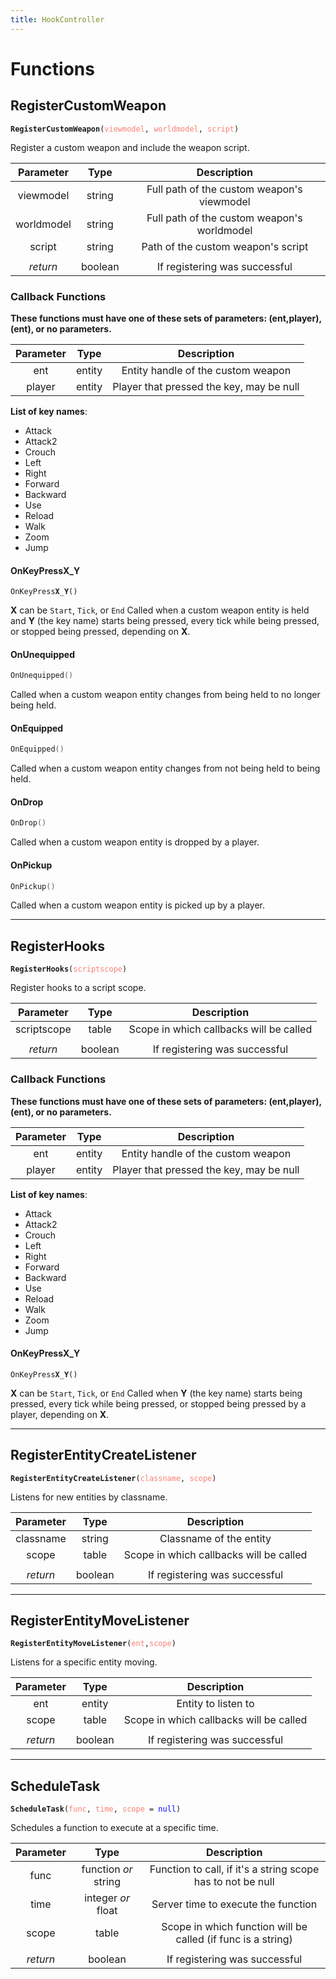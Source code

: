 ```yaml
---
title: HookController
---
```


# Functions

## RegisterCustomWeapon

<div class="language-c++ highlighter-rouge"><pre class="highlight"><code><span class="p"><b>RegisterCustomWeapon</b></span><span class="p">(</span><span style="color:salmon">viewmodel</span><span class="p">,</span> <span style="color:salmon">worldmodel</span><span class="p">,</span> <span style="color:salmon">script</span><span class="p">)</span>
</code></pre>
</div>
Register a custom weapon and include the weapon script.

| Parameter      | Type          | Description  |
| :-----------: |:-------------:| :-----------:|
| viewmodel     | string        | Full path of the custom weapon's viewmodel |
| worldmodel    | string        | Full path of the custom weapon's worldmodel |
| script | string      |  Path of the custom weapon's script |
| | |
| *return* | boolean | If registering was successful |

### Callback Functions
**These functions must have one of these sets of parameters: (ent,player), (ent), or no parameters.**

| Parameter      | Type          | Description  |
| :-----------: |:-------------:| :-----------:|
| ent | entity | Entity handle of the custom weapon |
| player | entity | Player that pressed the key, may be null |

**List of key names**:
* Attack
* Attack2
* Crouch
* Left
* Right
* Forward
* Backward
* Use
* Reload
* Walk
* Zoom
* Jump

#### OnKeyPressX_Y

<div class="language-c++ highlighter-rouge"><pre class="highlight"><code><span class="n">OnKeyPress<b>X</b>_<b>Y</b></span><span class="p">()</span>
</code></pre>
</div>

**X** can be `Start`, `Tick`, or `End`
Called when a custom weapon entity is held and **Y** (the key name) starts being pressed, every tick while being pressed, or stopped being pressed, depending on **X**.

#### OnUnequipped

```c++
OnUnequipped()
```
Called when a custom weapon entity changes from being held to no longer being held.

#### OnEquipped

```c++
OnEquipped()
```
Called when a custom weapon entity changes from not being held to being held.

#### OnDrop

```c++
OnDrop()
```
Called when a custom weapon entity is dropped by a player.

#### OnPickup

```c++
OnPickup()
```
Called when a custom weapon entity is picked up by a player.

---
## RegisterHooks
<div class="language-c++ highlighter-rouge"><pre class="highlight"><code><span class="n"><b>RegisterHooks</b></span><span class="p">(</span><span style="color:salmon">scriptscope</span><span class="p">)</span>
</code></pre>
</div>
Register hooks to a script scope.

| Parameter      | Type          | Description  |
| :-----------: |:-------------:| :-----------:|
| scriptscope | table      |  Scope in which callbacks will be called |
| | |
| *return* | boolean | If registering was successful |

### Callback Functions
**These functions must have one of these sets of parameters: (ent,player), (ent), or no parameters.**

| Parameter      | Type          | Description  |
| :-----------: |:-------------:| :-----------:|
| ent | entity | Entity handle of the custom weapon |
| player | entity | Player that pressed the key, may be null |

**List of key names**:
* Attack
* Attack2
* Crouch
* Left
* Right
* Forward
* Backward
* Use
* Reload
* Walk
* Zoom
* Jump

#### OnKeyPressX_Y

<div class="language-c++ highlighter-rouge"><pre class="highlight"><code><span class="n">OnKeyPress<b>X</b>_<b>Y</b></span><span class="p">()</span>
</code></pre>
</div>

**X** can be `Start`, `Tick`, or `End`
Called when **Y** (the key name) starts being pressed, every tick while being pressed, or stopped being pressed by a player, depending on **X**.


---
## RegisterEntityCreateListener
<div class="language-c++ highlighter-rouge"><pre class="highlight"><code><span class="n"><b>RegisterEntityCreateListener</b></span><span class="p">(</span><span style="color:salmon">classname</span><span class="p">,</span> <span style="color:salmon">scope</span><span class="p">)</span>
</code></pre>
</div>
Listens for new entities by classname.

| Parameter      | Type          | Description  |
| :-----------: |:-------------:| :-----------:|
| classname | string |  Classname of the entity |
| scope | table | Scope in which callbacks will be called |
| | |
| *return* | boolean | If registering was successful |

---
## RegisterEntityMoveListener
<div class="language-c++ highlighter-rouge"><pre class="highlight"><code><span class="n"><b>RegisterEntityMoveListener</b></span><span class="p">(</span><span style="color:salmon">ent</span><span class="p">,</span><span style="color:salmon">scope</span><span class="p">)</span>
</code></pre>
</div>
Listens for a specific entity moving.

| Parameter      | Type          | Description  |
| :-----------: |:-------------:| :-----------:|
| ent | entity |  Entity to listen to |
| scope | table | Scope in which callbacks will be called |
| | |
| *return* | boolean | If registering was successful |

---
## ScheduleTask
<div class="language-c++ highlighter-rouge"><pre class="highlight"><code><span class="n"><b>ScheduleTask</b></span><span class="p">(</span><span style="color:salmon">func</span><span class="p">,</span> <span style="color:salmon">time</span><span class="p">,</span> <span style="color:salmon">scope</span> <span class="o">=</span> <span style="color:blue">null</span><span class="p">)</span>
</code></pre>
</div>
Schedules a function to execute at a specific time.

| Parameter      | Type          | Description  |
| :-----------: |:-------------:| :-----------:|
| func | function *or* string |  Function to call, if it's a string scope has to not be null |
| time | integer *or* float | Server time to execute the function |
| scope | table | Scope in which function will be called (if func is a string) |
| | |
| *return* | boolean | If registering was successful |

